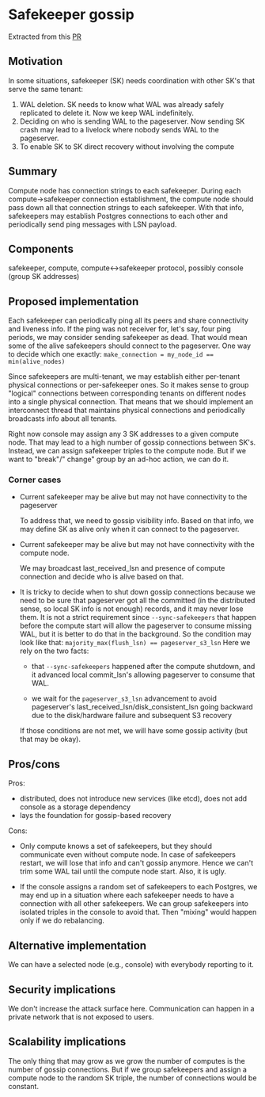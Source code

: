 # Safekeeper gossip

Extracted from this [PR](https://github.com/zenithdb/rfcs/pull/13)

## Motivation

In some situations, safekeeper (SK) needs coordination with other SK's that serve the same tenant:

1. WAL deletion. SK needs to know what WAL was already safely replicated to delete it. Now we keep WAL indefinitely.
2. Deciding on who is sending WAL to the pageserver. Now sending SK crash may lead to a livelock where nobody sends WAL to the pageserver.
3. To enable SK to SK direct recovery without involving the compute

## Summary

Compute node has connection strings to each safekeeper. During each compute->safekeeper connection establishment, the compute node should pass down all that connection strings to each safekeeper. With that info, safekeepers may establish Postgres connections to each other and periodically send ping messages with LSN payload.

## Components

safekeeper, compute, compute<->safekeeper protocol, possibly console (group SK addresses)

## Proposed implementation

Each safekeeper can periodically ping all its peers and share connectivity and liveness info. If the ping was not receiver for, let's say, four ping periods, we may consider sending safekeeper as dead. That would mean some of the alive safekeepers should connect to the pageserver. One way to decide which one exactly: `make_connection = my_node_id == min(alive_nodes)`

Since safekeepers are multi-tenant, we may establish either per-tenant physical connections or per-safekeeper ones. So it makes sense to group "logical" connections between corresponding tenants on different nodes into a single physical connection. That means that we should implement an interconnect thread that maintains physical connections and periodically broadcasts info about all tenants.

Right now console may assign any 3 SK addresses to a given compute node. That may lead to a high number of gossip connections between SK's. Instead, we can assign safekeeper triples to the compute node. But if we want to "break"/" change" group by an ad-hoc action, we can do it.

### Corner cases

- Current safekeeper may be alive but may not have connectivity to the pageserver

  To address that, we need to gossip visibility info. Based on that info, we may define SK as alive only when it can connect to the pageserver.

- Current safekeeper may be alive but may not have connectivity with the compute node.

  We may broadcast last_received_lsn and presence of compute connection and decide who is alive based on that.

- It is tricky to decide when to shut down gossip connections because we need to be sure that pageserver got all the committed (in the distributed sense, so local SK info is not enough) records, and it may never lose them. It is not a strict requirement since `--sync-safekeepers` that happen before the compute start will allow the pageserver to consume missing WAL, but it is better to do that in the background. So the condition may look like that: `majority_max(flush_lsn) == pageserver_s3_lsn` Here we rely on the two facts:
    - that `--sync-safekeepers` happened after the compute shutdown, and it advanced local commit_lsn's allowing pageserver to consume that WAL.

    - we wait for the `pageserver_s3_lsn` advancement to avoid pageserver's last_received_lsn/disk_consistent_lsn going backward due to the disk/hardware failure and subsequent S3 recovery

    If those conditions are not met, we will have some gossip activity (but that may be okay).

## Pros/cons

Pros:

- distributed, does not introduce new services (like etcd), does not add console as a storage dependency
- lays the foundation for gossip-based recovery

Cons:

- Only compute knows a set of safekeepers, but they should communicate even without compute node. In case of safekeepers restart, we will lose that info and can't gossip anymore. Hence we can't trim some WAL tail until the compute node start. Also, it is ugly.

- If the console assigns a random set of safekeepers to each Postgres, we may end up in a situation where each safekeeper needs to have a connection with all other safekeepers. We can group safekeepers into isolated triples in the console to avoid that. Then "mixing" would happen only if we do rebalancing.

## Alternative implementation

We can have a selected node (e.g., console) with everybody reporting to it.

## Security implications

We don't increase the attack surface here. Communication can happen in a private network that is not exposed to users.

## Scalability implications

The only thing that may grow as we grow the number of computes is the number of gossip connections. But if we group safekeepers and assign a compute node to the random SK triple, the number of connections would be constant.
